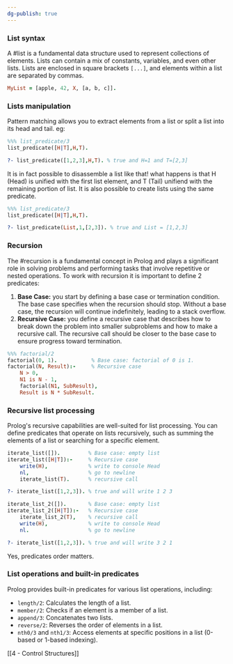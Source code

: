 ```yaml
---
dg-publish: true
---
```

### List syntax
A #list is a fundamental data structure used to represent collections of elements. Lists can contain a mix of constants, variables, and even other lists. Lists are enclosed in square brackets `[...]`, and elements within a list are separated by commas.
```prolog
MyList = [apple, 42, X, [a, b, c]].
```
### Lists manipulation
Pattern matching allows you to extract elements from a list or split a list into its head and tail. eg:
```prolog
%%% list_predicate/3
list_predicate([H|T],H,T).

?- list_predicate([1,2,3],H,T). % true and H=1 and T=[2,3]
```
It is in fact possible to disassemble a list like that! what happens is that H (Head) is unified with the first list element, and T (Tail) unifiend with the remaining portion of list. It is also possible to create lists using the same predicate.
```prolog
%%% list_predicate/3
list_predicate([H|T],H,T).

?- list_predicate(List,1,[2,3]). % true and List = [1,2,3]
```
### Recursion
The #recursion is a fundamental concept in Prolog and plays a significant role in solving problems and performing tasks that involve repetitive or nested operations.
To work with recursion it is important to define 2 predicates:
1. **Base Case:** you start by defining a base case or termination condition. The base case specifies when the recursion should stop. Without a base case, the recursion will continue indefinitely, leading to a stack overflow.
2. **Recursive Case:** you define a recursive case that describes how to break down the problem into smaller subproblems and how to make a recursive call. The recursive call should be closer to the base case to ensure progress toward termination.
```prolog
%%% factorial/2
factorial(0, 1).           % Base case: factorial of 0 is 1.
factorial(N, Result):-     % Recursive case
	N > 0,
    N1 is N - 1,
    factorial(N1, SubResult),
    Result is N * SubResult.
```
### Recursive list processing
Prolog's recursive capabilities are well-suited for list processing. You can define predicates that operate on lists recursively, such as summing the elements of a list or searching for a specific element.
```prolog
iterate_list([]).         % Base case: empty list
iterate_list([H|T]):-     % Recursive case
    write(H),             % write to console Head
    nl,                   % go to newline
    iterate_list(T).      % recursive call

?- iterate_list([1,2,3]). % true and will write 1 2 3

iterate_list_2([]).       % Base case: empty list
iterate_list_2([H|T]):-   % Recursive case
    iterate_list_2(T),    % recursive call
    write(H),             % write to console Head
    nl.                   % go to newline

?- iterate_list([1,2,3]). % true and will write 3 2 1
```
Yes, predicates order matters.
### List operations and built-in predicates
Prolog provides built-in predicates for various list operations, including:

- `length/2`: Calculates the length of a list.
- `member/2`: Checks if an element is a member of a list.
- `append/3`: Concatenates two lists.
- `reverse/2`: Reverses the order of elements in a list.
- `nth0/3` and `nth1/3`: Access elements at specific positions in a list (0-based or 1-based indexing).

[[4 - Control Structures]]